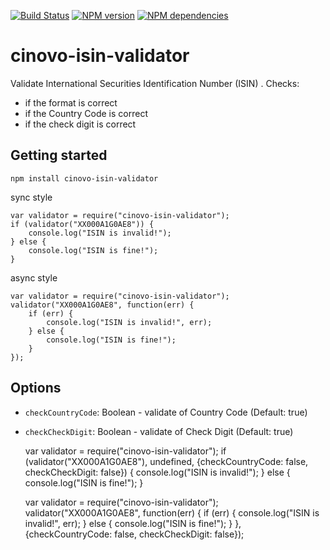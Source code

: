 
[![Build Status](https://secure.travis-ci.org/cinovo/node-isin-validator.png)](http://travis-ci.org/cinovo/node-isin-validator)
[![NPM version](https://badge.fury.io/js/cinovo-isin-validator.png)](http://badge.fury.io/js/cinovo-isin-validator)
[![NPM dependencies](https://david-dm.org/cinovo/node-isin-validator.png)](https://david-dm.org/cinovo/node-isin-validator)

# cinovo-isin-validator

Validate International Securities Identification Number (ISIN) . Checks:

* if the format is correct
* if the Country Code is correct
* if the check digit is correct

## Getting started

	npm install cinovo-isin-validator

sync style

	var validator = require("cinovo-isin-validator");
	if (validator("XX000A1G0AE8")) {
		console.log("ISIN is invalid!");
	} else {
		console.log("ISIN is fine!");
	}

async style

	var validator = require("cinovo-isin-validator");
	validator("XX000A1G0AE8", function(err) {
		if (err) {
			console.log("ISIN is invalid!", err);
		} else {
			console.log("ISIN is fine!");
		}
	});

## Options

* `checkCountryCode`: Boolean - validate of Country Code (Default: true)
* `checkCheckDigit`: Boolean -  validate of Check Digit (Default: true)

	var validator = require("cinovo-isin-validator");
	if (validator("XX000A1G0AE8"), undefined, {checkCountryCode: false, checkCheckDigit: false}) {
		console.log("ISIN is invalid!");
	} else {
		console.log("ISIN is fine!");
	}

	var validator = require("cinovo-isin-validator");
	validator("XX000A1G0AE8", function(err) {
		if (err) {
			console.log("ISIN is invalid!", err);
		} else {
			console.log("ISIN is fine!");
		}
	}, {checkCountryCode: false, checkCheckDigit: false});
